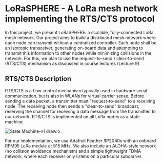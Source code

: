 # LoRaSPHERE - A LoRa mesh network implementing the RTS/CTS protocol
In this project, we present LoRaSPHERE: a scalable, fully-connected LoRa mesh network. Our project aims to build a distributed mesh network where each node can transmit without a centralized controller. Each node shall be an isotropic transceiver, generating on-board data and attempting to transmit this information to other nodes while minimizing collisions in the network. For this, we plan to use the request-to-send / clear-to-send (RTS/CTS) mechanism as discussed in course lectures (Lecture 9).

## RTS/CTS Description
RTS/CTS is a flow control mechanism typically used in hardware serial communication, but is also in WLANs for virtual carrier sense. Before sending a data packet, a transmitter must "request-to-send" to a receiving node. The receiving node then sends a "clear-to-send" broadcast, reserving the channel for receiving a data message from the transmitter.
In our network, RTS/CTS is implemented on all LoRa nodes as a state machine:

![State Machine-v1 drawio](https://github.com/user-attachments/assets/12cb8509-db25-4fb0-9c28-757dee8f5439)

For our implementation, we use Adafruit Feather RP2040s with an onboard RFM95 LoRa module at 915 MHz. We also include an ALOHA-style network (no collision avoidance mechanism) and a simple lightweight FDMA network, where each receiver only listens on a particular subcarrier.
